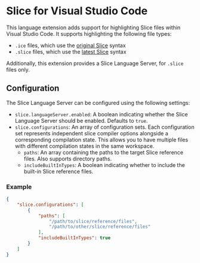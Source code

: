 # Slice for Visual Studio Code

This language extension adds support for highlighting Slice files within Visual Studio Code.
It supports highlighting the following file types:

- `.ice` files, which use the [original Slice](https://doc.zeroc.com/ice/latest/the-slice-language) syntax
- `.slice` files, which use the [latest Slice](https://docs.icerpc.dev/slice2) syntax

Additionally, this extension provides a Slice Language Server, for `.slice` files only.

## Configuration

The Slice Language Server can be configured using the following settings:

- `slice.languageServer.enabled`: A boolean indicating whether the Slice Language Server should be enabled. Defaults
  to `true`.
- `slice.configurations`: An array of configuration sets. Each configuration set represents independent slice
  compiler options alongside a corresponding compilation state. This allows you to have multiple files with different
  compilation states in the same workspace.
  - `paths`: An array containing the paths to the target Slice reference files. Also supports directory paths.
  - `includeBuiltInTypes`: A boolean indicating whether to include the built-in Slice reference files.

### Example

```json
{
    "slice.configurations": [
        {
            "paths": [
                "/path/to/slice/reference/files",
                "/path/to/other/slice/reference/files"
            ],
            "includeBuiltInTypes": true
        }
    ]
}
```
